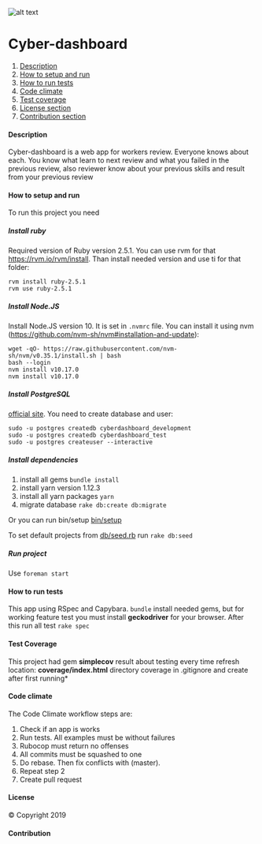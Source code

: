 ![alt text](https://s.dou.ua/CACHE/images/img/static/companies/CC-logo-gorizontal_gliGwd8/c2b2018adc57696d5abe1d7939bb3e79.png)
# Cyber-dashboard

1. [Description](#description)
2. [How to setup and run](#how-to-setup-and-run)
3. [How to run tests](#how-to-run-tests)
4. [Code climate](#code-climate)
5. [Test coverage](#test-coverage)
5. [License section](#license)
6. [Contribution section](#contribution)

#### Description
Cyber-dashboard is a web app for workers review. Everyone knows about each. You know what learn to next review and what you failed in the previous review, also reviewer know about your previous skills and result from your previous review

#### How to setup and run
To run this project you need

##### Install ruby
Required version of Ruby version 2.5.1.
You can use rvm for that https://rvm.io/rvm/install. Than install needed version and use ti for that folder:

    rvm install ruby-2.5.1
    rvm use ruby-2.5.1

##### Install Node.JS
Install Node.JS version 10. It is set in `.nvmrc` file. You can install it using nvm (https://github.com/nvm-sh/nvm#installation-and-update):

    wget -qO- https://raw.githubusercontent.com/nvm-sh/nvm/v0.35.1/install.sh | bash
    bash --login
    nvm install v10.17.0
    nvm install v10.17.0

##### Install PostgreSQL
[official site](https://www.postgresql.org/download/). You need to create database and user:

    sudo -u postgres createdb cyberdashboard_development
    sudo -u postgres createdb cyberdashboard_test
    sudo -u postgres createuser --interactive


##### Install dependencies
1. install all gems `bundle install`
2. install yarn version 1.12.3
3. install all yarn packages `yarn`
4. migrate database `rake db:create db:migrate`

Or you can run bin/setup [bin/setup](https://github.com/CyberCraftInc/cyber-dashboard/blob/master/bin/setup)

To set default projects from [db/seed.rb](https://github.com/CyberCraftInc/cyber-dashboard/blob/master/db/seeds.rb/) run `rake db:seed`


##### Run project
Use `foreman start`

#### How to run tests
This app using RSpec and Capybara. `bundle` install needed gems, but for working feature test you must install **geckodriver** for your browser. After this run all test `rake spec`


#### Test Coverage
This project had gem **simplecov** result about testing every time refresh location: **coverage/index.html** directory coverage in .gitignore and create after first running*

#### Code climate

The Code Climate workflow steps are:

1. Check if an app is works
2. Run tests. All examples must be without failures
3. Rubocop must return no offenses
4. All commits must be squashed to one
5. Do rebase. Then fix conflicts with (master).
6. Repeat step 2
7. Create pull request

#### License
© Copyright 2019

#### Contribution